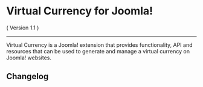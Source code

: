 Virtual Currency for Joomla! 
==========================
( Version 1.1 )
- - -

Virtual Currency is a Joomla! extension that provides functionality, API and resources that can be used to generate and manage a virtual currency on Joomla! websites.

Changelog
---------